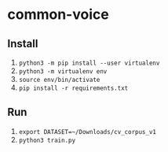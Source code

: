 # common-voice

## Install
1. `python3 -m pip install --user virtualenv`
2. `python3 -m virtualenv env`
3. `source env/bin/activate`
4. `pip install -r requirements.txt`

## Run
1. `export DATASET=~/Downloads/cv_corpus_v1`
2. `python3 train.py`